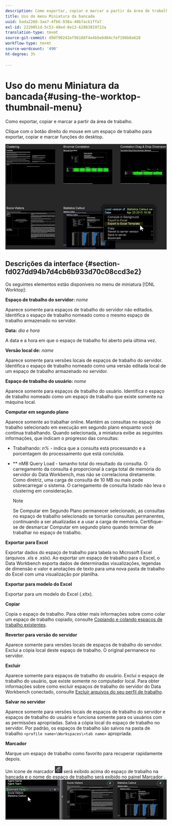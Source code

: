 ```yaml
---
description: Como exportar, copiar e marcar a partir da área de trabalho.
title: Uso do menu Miniatura da bancada
uuid: bada2260-3ae7-4fb6-938a-40b7acb1ffa7
exl-id: 2220051d-5c53-48ed-8e13-62883819f22a
translation-type: tm+mt
source-git-commit: d9df90242ef96188f4e4b5e6d04cfef196b0a628
workflow-type: tm+mt
source-wordcount: '490'
ht-degree: 3%

---
```


# Uso do menu Miniatura da bancada{#using-the-worktop-thumbnail-menu}

Como exportar, copiar e marcar a partir da área de trabalho.

Clique com o botão direito do mouse em um espaço de trabalho para exportar, copiar e marcar funções do desktop.

![](assets/thumbnail_menu.png)

## Descrições da interface {#section-fd027dd94b7d4cb6b933d70c08ccd3e2}

Os seguintes elementos estão disponíveis no menu de miniatura [!DNL Worktop]:

**Espaço de trabalho do servidor:** *nome*

Aparece somente para espaços de trabalho do servidor não editados. Identifica o espaço de trabalho nomeado como o mesmo espaço de trabalho armazenado no servidor.

**Data:** *dia e hora*

A data e a hora em que o espaço de trabalho foi aberto pela última vez.

**Versão local de:** *name*

Aparece somente para versões locais de espaços de trabalho do servidor. Identifica o espaço de trabalho nomeado como uma versão editada local de um espaço de trabalho armazenado no servidor.

**Espaço de trabalho do usuário:** *nome*

Aparece somente para espaços de trabalho do usuário. Identifica o espaço de trabalho nomeado como um espaço de trabalho que existe somente na máquina local.

**Computar em segundo plano**

Aparece somente ao trabalhar online. Mantém as consultas no espaço de trabalho selecionado em execução em segundo plano enquanto você continua trabalhando. Quando selecionada, a miniatura exibe as seguintes informações, que indicam o progresso das consultas:

* Trabalhando: *n%* - indica que a consulta está processando e a porcentagem do processamento que está concluída.
* ** nMB Query Load - tamanho total do resultado da consulta. O carregamento da consulta é proporcional à carga total de memória do servidor do Data Workbench, mas não se correlaciona diretamente. Como diretriz, uma carga de consulta de 10 MB ou mais pode sobrecarregar o sistema. O carregamento de consulta listado não leva o clustering em consideração.

   >[!NOTE]
   >
   >Se Computar em Segundo Plano permanecer selecionado, as consultas no espaço de trabalho selecionado se tornarão consultas permanentes, continuando a ser atualizadas e a usar a carga de memória. Certifique-se de desmarcar Computar em segundo plano quando terminar de trabalhar no espaço de trabalho.

**Exportar para Excel**

Exportar dados do espaço de trabalho para tabela no Microsoft Excel (arquivos .xls e .xslx). Ao exportar um espaço de trabalho para o Excel, o Data Workbench exporta dados de determinadas visualizações, legendas de dimensão e valor e anotações de texto para uma nova pasta de trabalho do Excel com uma visualização por planilha.

**Exportar para modelo do Excel**

Exportar para um modelo do Excel (.xltx).

**Copiar**

Copia o espaço de trabalho. Para obter mais informações sobre como colar um espaço de trabalho copiado, consulte [Copiando e colando espaços de trabalho existentes](../../home/c-get-started/c-work-worksp/c-create-worksp.md#section-f91ae89b845640c9a4a52820a6110e65).

**Reverter para versão do servidor**

Aparece somente para versões locais de espaços de trabalho do servidor. Exclui a cópia local deste espaço de trabalho. O original permanece no servidor.

**Excluir**

Aparece somente para espaços de trabalho do usuário. Exclui o espaço de trabalho do usuário, que existe somente no computador local. Para obter informações sobre como excluir espaços de trabalho do servidor do Data Workbench conectado, consulte [Excluir arquivos do seu perfil de trabalho](../../home/c-get-started/c-admin-intrf/c-prof-mgr/t-del-files-wkg-prof.md#task-1e29c25e6c824cc9b51cb651e835856b).

**Salvar no servidor**

Aparece somente para versões locais de espaços de trabalho do servidor e espaços de trabalho do usuário e funciona somente para os usuários com as permissões apropriadas. Salva a cópia local do espaço de trabalho no servidor. Por padrão, os espaços de trabalho são salvos na pasta de trabalho `<profile name>\Workspaces\<tab name>` apropriada.

**Marcador**

Marque um espaço de trabalho como favorito para recuperar rapidamente depois.

Um ícone de marcador ![](assets/bookmark_icon.png) será exibido acima do espaço de trabalho na bancada e o nome do espaço de trabalho será exibido no painel Marcador . ![](assets/bookmark_worktop.png)
